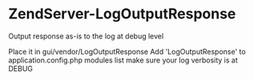 ZendServer-LogOutputResponse
============================

Output response as-is to the log at debug level

Place it in gui/vendor/LogOutputResponse
Add 'LogOutputResponse' to application.config.php modules list
make sure your log verbosity is at DEBUG
